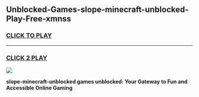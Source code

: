 
## Unblocked-Games-slope-minecraft-unblocked-Play-Free-xmnss
<h3>
<a href="https://premium76.site?title=slope-minecraft-unblocked&ref=12A">CLICK TO PLAY</a></h3>
<hr>

<h3>
<a href="https://premium76.site?title=slope-minecraft-unblocked&ref=12A">CLICK 2 PLAY</a>
  
</h3>

<a href="https://premium76.site?title=slope-minecraft-unblocked&ref=12A"><img src="https://clearcache.store/games.png"></a>


**slope-minecraft-unblocked games unblocked: Your Gateway to Fun and Accessible Online Gaming**
